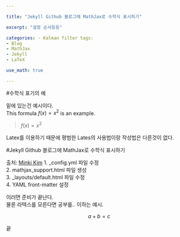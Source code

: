 ```yaml
---

title: "Jekyll Github 블로그에 MathJax로 수학식 표시하기"

excerpt: "설정 순서등등"

categories: - Kalman filter tags:  
- Blog  
- MathJax  
- Jekyll  
- LaTeX

use_math: true

---
```


#수학식 표기의 예

밑에 있는건 예시이다.  
This formula $f(x) = x^2$ is an example.  
> $f(x) = x^2$

Latex를 이용하기 때문에 평범한 Lates의 사용법이랑 작성법은 다른것이 없다.

#Jekyll Github 블로그에 MathJax로 수학식 표시하기

출처: [Minki Kim](https://mkkim85.github.io/blog-apply-mathjax-to-jekyll-and-github-pages/) 1. _config.yml 파일 수정  
2. mathjax_support.html 파일 생성  
3. _layouts/default.html 파일 수정  
4. YAML front-matter 설정

이러면 준비가 끝난다.  
물론 라텍스를 모른다면 공부를.. 이하는 예시.

$$ a + b = c $$

끝
